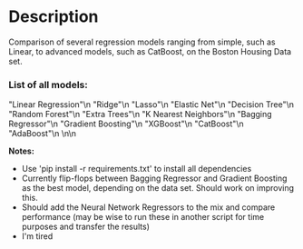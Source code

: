 <h1>Description</h1>
Comparison of several regression models ranging from simple, such as Linear, to advanced models, such as CatBoost, on the Boston Housing Data set.

<h3>List of all models:</h3>
  "Linear Regression"\n
  "Ridge"\n
  "Lasso"\n
  "Elastic Net"\n
  "Decision Tree"\n
  "Random Forest"\n
  "Extra Trees"\n
  "K Nearest Neighbors"\n
  "Bagging Regressor"\n
  "Gradient Boosting"\n
  "XGBoost"\n
  "CatBoost"\n
  "AdaBoost"\n
\n\n

**Notes:**
* Use 'pip install -r requirements.txt' to install all dependencies
* Currently flip-flops between Bagging Regressor and Gradient Boosting as the best model, depending on the data set. Should work on improving this.
* Should add the Neural Network Regressors to the mix and compare performance (may be wise to run these in another script for time purposes and transfer the results)
* I'm tired
